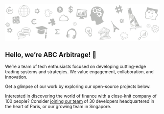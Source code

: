 <picture><img src="https://github.com/Abc-Arbitrage/.github/blob/main/profile/header.png" alt="Header"></picture>

## Hello, we’re ABC Arbitrage! 👋

We’re a team of tech enthusiasts focused on developing cutting-edge trading systems and strategies. We value engagement, collaboration, and innovation.

Get a glimpse of our work by exploring our open-source projects below.

Interested in discovering the world of finance with a close-knit company of 100 people? Consider [joining our team](https://www.abc-arbitrage.com/career) of 30 developers headquartered in the heart of Paris, or our growing team in Singapore.
